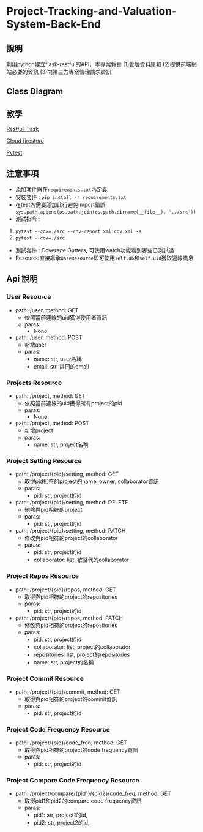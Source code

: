 # Project-Tracking-and-Valuation-System-Back-End
## 說明
 利用python建立flask-restful的API，本專案負責
 (1)管理資料庫和
 (2)提供前端網站必要的資訊
 (3)向第三方專案管理請求資訊
 
## Class Diagram


## 教學
[Restful Flask](https://www.youtube.com/watch?v=GMppyAPbLYk&t=3043s&ab_channel=TechWithTim)

[Cloud firestore](https://firebase.google.com/docs/firestore/quickstart?hl=zh-cn#python)

[Pytest](https://myapollo.com.tw/zh-tw/pytest/)

## 注意事項
- 添加套件需在`requirements.txt`內定義
- 安裝套件 : `pip install -r requirements.txt`
- 在test內需要添加此行避免import錯誤`sys.path.append(os.path.join(os.path.dirname(__file__), '../src'))`
- 測試指令 :  
1.    `pytest --cov=./src --cov-report xml:cov.xml -s`  
2.    `pytest --cov=./src`
- 測試套件 : Coverage Gutters, 可使用watch功能看到哪些已測試過
- Resource直接繼承`BaseResource`即可使用`self.db`和`self.uid`獲取連線訊息

## Api 說明
### User Resource
* path: /user, method: GET
    * 依照當前連線的uid獲得使用者資訊
    * paras:
        * None
* path: /user, method: POST
    * 新增user
    * paras:
        * name: str, user名稱
        * email: str, 註冊的email
        
### Projects Resource
* path: /project, method: GET
    * 依照當前連線的uid獲得所有project的pid
    * paras:
        * None
* path: /project, method: POST
    * 新增project
    * paras:
        * name: str, project名稱
        
### Project Setting Resource
* path: /project/{pid}/setting, method: GET
    * 取得pid相符的project的name, owner, collaborator資訊
    * paras:
        * pid: str, project的id
* path: /project/{pid}/setting, method: DELETE
    * 刪除與pid相符的project
    * paras:
        * pid: str, project的id
* path: /project/{pid}/setting, method: PATCH
    * 修改與pid相符的project的collaborator
    * paras:
        * pid: str, project的id
        * collaborator: list, 欲替代的collaborator
        
### Project Repos Resource
* path: /project/{pid}/repos, method: GET
    * 取得與pid相符的project的repositories
    * paras:
        * pid: str, project的id
* path: /project/{pid}/repos, method: PATCH
    * 修改與pid相符的project的repositories
    * paras:
        * pid: str, project的id
        * collaborator: list, project的collaborator
        * repositories: list, project的repositories
        * name: str, project的名稱
        
### Project Commit Resource
* path: /project/{pid}/commit, method: GET
    * 取得與pid相符的project的commit資訊
    * paras:
        * pid: str, project的id
      
### Project Code Frequency Resource
* path: /project/{pid}/code_freq, method: GET
    * 取得與pid相符的project的code frequency資訊
    * paras:
        * pid: str, project的id
        
### Project Compare Code Frequency Resource
* path: /project/compare/{pid1}/{pid2}/code_freq, method: GET
    * 取得pid1和pid2的compare code frequency資訊
    * paras:
        * pid1: str, project1的id,
        * pid2: str, project2的id,
        
